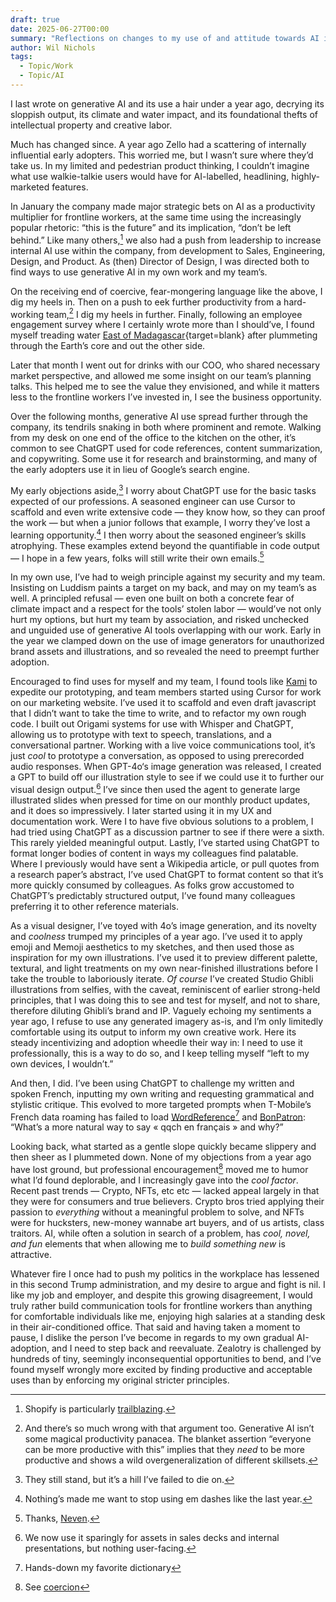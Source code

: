 ```yaml
---
draft: true
date: 2025-06-27T00:00
summary: "Reflections on changes to my use of and attitude towards AI in the last year."
author: Wil Nichols
tags:
  - Topic/Work
  - Topic/AI
---
```


I last wrote on generative AI and its use a hair under a year ago, decrying its sloppish output, its climate and water impact, and its foundational thefts of intellectual property and creative labor.

Much has changed since. A year ago Zello had a scattering of internally influential early adopters. This worried me, but I wasn’t sure where they’d take us. In my limited and pedestrian product thinking, I couldn’t imagine what use walkie-talkie users would have for AI-labelled, headlining, highly-marketed features.

In January the company made major strategic bets on AI as a productivity multiplier for frontline workers, at the same time using the increasingly popular rhetoric: “this is the future” and its implication, “don’t be left behind.” Like many others,[^1] we also had a push from leadership to increase internal AI use within the company, from development to Sales, Engineering, Design, and Product. As (then) Director of Design, I was directed both to find ways to use generative AI in my own work and my team’s.

On the receiving end of coercive, fear-mongering language like the above, I dig my heels in. Then on a push to eek further productivity from a hard-working team,[^2] I dig my heels in further. Finally, following an employee engagement survey where I certainly wrote more than I should’ve, I found myself treading water [East of Madagascar](https://www.geodatos.net/en/antipodes/united-states/austin#google_vignette){target=blank} after plummeting through the Earth’s core and out the other side.

Later that month I went out for drinks with our COO, who shared necessary market perspective, and allowed me some insight on our team’s planning talks. This helped me to see the value they envisioned, and while it matters less to the frontline workers I’ve invested in, I see the business opportunity. 

Over the following months, generative AI use spread further through the company, its tendrils snaking in both where prominent and remote. Walking from my desk on one end of the office to the kitchen on the other, it’s common to see ChatGPT used for code references, content summarization, and copywriting. Some use it for research and brainstorming, and many of the early adopters use it in lieu of Google’s search engine. 

My early objections aside,[^3] I worry about ChatGPT use for the basic tasks expected of our professions. A seasoned engineer can use Cursor to scaffold and even write extensive code — they know how, so they can proof the work — but when a junior follows that example, I worry they’ve lost a learning opportunity.[^4] I then worry about the seasoned engineer’s skills atrophying. These examples extend beyond the quantifiable in code output — I hope in a few years, folks will still write their own emails.[^5]

In my own use, I’ve had to weigh principle against my security and my team. Insisting on Luddism paints a target on my back, and may on my team’s as well. A principled refusal — even one built on both a concrete fear of climate impact and a respect for the tools’ stolen labor — would’ve not only hurt my options, but hurt my team by association, and risked unchecked and unguided use of generative AI tools overlapping with our work. Early in the year we clamped down on the use of image generators for unauthorized brand assets and illustrations, and so revealed the need to preempt further adoption.

Encouraged to find uses for myself and my team, I found tools like [Kami](https://kami.alexwidua.com) to expedite our prototyping, and team members started using Cursor for work on our marketing website. I’ve used it to scaffold and even draft javascript that I didn’t want to take the time to write, and to refactor my own rough code. I built out Origami systems for use with Whisper and ChatGPT, allowing us to prototype with text to speech, translations, and a conversational partner. Working with a live voice communications tool, it’s just _cool_ to prototype a conversation, as opposed to using prerecorded audio responses. When GPT-4o‘s image generation was released, I created a GPT to build off our illustration style to see if we could use it to further our visual design output.[^6] I’ve since then used the agent to generate large illustrated slides when pressed for time on our monthly product updates, and it does so impressively. I later started using it in my UX and documentation work. Were I to have five obvious solutions to a problem, I had tried using ChatGPT as a discussion partner to see if there were a sixth. This rarely yielded meaningful output. Lastly, I’ve started using ChatGPT to format longer bodies of content in ways my colleagues find palatable. Where I previously would have sent a Wikipedia article, or pull quotes from a research paper’s abstract, I’ve used ChatGPT to format content so that it’s more quickly consumed by colleagues. As folks grow accustomed to ChatGPT’s predictably structured output, I’ve found many colleagues preferring it to other reference materials.

As a visual designer, I’ve toyed with 4o’s image generation, and its novelty and _coolness_ trumped my principles of a year ago. I’ve used it to apply emoji and Memoji aesthetics to my sketches, and then used those as inspiration for my own illustrations. I’ve used it to preview different palette, textural, and light treatments on my own near-finished illustrations before I take the trouble to laboriously iterate. _Of course_ I’ve created Studio Ghibli illustrations from selfies, with the caveat, reminiscent of earlier strong-held principles, that I was doing this to see and test for myself, and not to share, therefore diluting Ghibli’s brand and IP. Vaguely echoing my sentiments a year ago, I refuse to use any generated imagery as-is, and I’m only limitedly comfortable using its output to inform my own creative work. Here its steady incentivizing and adoption wheedle their way in: I need to use it professionally, this is a way to do so, and I keep telling myself “left to my own devices, I wouldn’t.”

And then, I did. I’ve been using ChatGPT to challenge my written and spoken French, inputting my own writing and requesting grammatical and stylistic critique. This evolved to more targeted prompts when T-Mobile’s French data roaming has failed to load [WordReference](https://www.wordreference.com)[^7] and [BonPatron](https://www.bonpatron.com): “What’s a more natural way to say « qqch en français » and why?”

Looking back, what started as a gentle slope quickly became slippery and then sheer as I plummeted down. None of my objections from a year ago have lost ground, but professional encouragement[^8] moved me to humor what I’d found deplorable, and I increasingly gave into the _cool factor_. Recent past trends — Crypto, NFTs, etc etc — lacked appeal largely in that they were for consumers and true believers. Crypto bros tried applying their passion to _everything_ without a meaningful problem to solve, and NFTs were for hucksters, new-money wannabe art buyers, and of us artists, class traitors. AI, while often a solution in search of a problem, has _cool, novel, and fun_ elements that when allowing me to _build something new_ is attractive. 

Whatever fire I once had to push my politics in the workplace has lessened in this second Trump administration, and my desire to argue and fight is nil. I like my job and employer, and despite this growing disagreement, I would truly rather build communication tools for frontline workers than anything for comfortable individuals like me, enjoying high salaries at a standing desk in their air-conditioned office. That said and having taken a moment to pause, I dislike the person I’ve become in regards to my own gradual AI-adoption, and I need to step back and reevaluate. Zealotry is challenged by hundreds of tiny, seemingly inconsequential opportunities to bend, and I’ve found myself wrongly more excited by finding productive and acceptable uses than by enforcing my original stricter principles.

[^1]: Shopify is particularly [trailblazing](https://www.forbes.com/sites/douglaslaney/2025/04/09/selling-ai-strategy-to-employees-shopify-ceos-manifesto/).
[^2]: And there’s so much wrong with that argument too. Generative AI isn’t some magical productivity panacea. The blanket assertion “everyone can be more productive with this” implies that they _need_ to be more productive and shows a wild overgeneralization of different skillsets.
[^3]: They still stand, but it’s a hill I’ve failed to die on.
[^4]: Nothing’s made me want to stop using em dashes like the last year.
[^5]: Thanks, [Neven](https://mrgan.com/ai-email-from-a-friend/).
[^6]: We now use it sparingly for assets in sales decks and internal presentations, but nothing user-facing. 
[^7]: Hands-down my favorite dictionary
[^8]: See [coercion](https://www.dictionary.com/browse/coercion#american-coercion-noun)